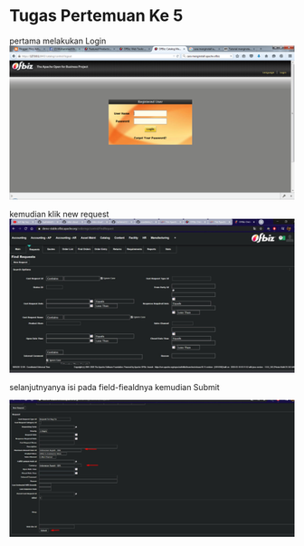 <h1>Tugas Pertemuan Ke 5</h1>

pertama melakukan Login
![gambar2](gambar7.png)

kemudian klik new request
![gambar2](gambar8.jpg)

selanjutnyanya isi pada field-fiealdnya kemudian Submit

![gambar2](gambar10.jpg)